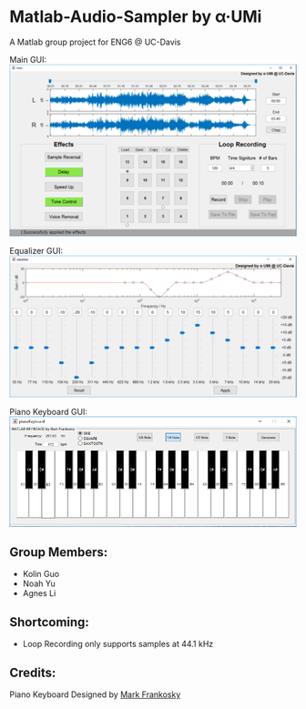 # Matlab-Audio-Sampler by α·UMi
A Matlab group project for ENG6 @ UC-Davis

Main GUI:  
![GitHub Logo](/images/main.png)  
  
Equalizer GUI:  
![GitHub Logo](/images/equalizer.png)  
  
Piano Keyboard GUI:  
![GitHub Logo](/images/PianoKeyboard.png)  
  
## Group Members: 
  * Kolin Guo  
  * Noah Yu  
  * Agnes Li  

## Shortcoming:
  * Loop Recording only supports samples at 44.1 kHz

## Credits:
Piano Keyboard Designed by [Mark Frankosky](https://www.mathworks.com/matlabcentral/fileexchange/21262-matlab-piano)
